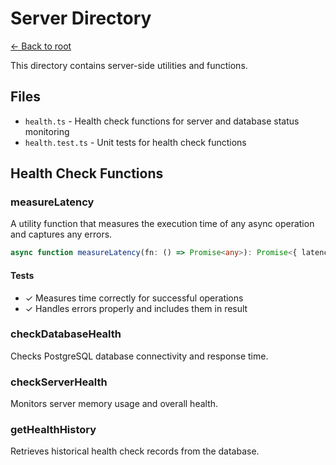 # Server Directory

[← Back to root](../../../README.md)

This directory contains server-side utilities and functions.

## Files
- `health.ts` - Health check functions for server and database status monitoring
- `health.test.ts` - Unit tests for health check functions

## Health Check Functions

### measureLatency
A utility function that measures the execution time of any async operation and captures any errors.

```typescript
async function measureLatency(fn: () => Promise<any>): Promise<{ latency: number; error?: Error }>
```

#### Tests
- ✓ Measures time correctly for successful operations
- ✓ Handles errors properly and includes them in result

### checkDatabaseHealth
Checks PostgreSQL database connectivity and response time.

### checkServerHealth
Monitors server memory usage and overall health.

### getHealthHistory
Retrieves historical health check records from the database. 